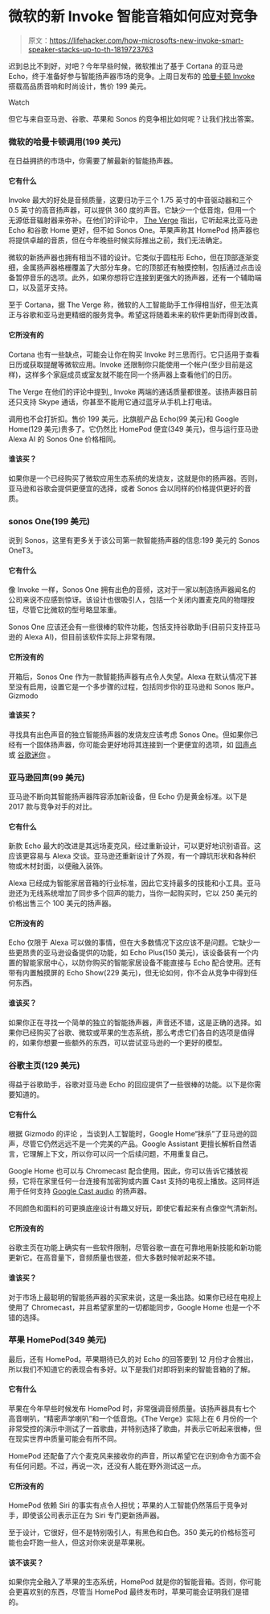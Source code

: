 # 微软的新 Invoke 智能音箱如何应对竞争

> 原文：<https://lifehacker.com/how-microsofts-new-invoke-smart-speaker-stacks-up-to-th-1819723763>

迟到总比不到好，对吧？今年早些时候，微软推出了基于 Cortana 的亚马逊 Echo，终于准备好参与智能扬声器市场的竞争。上周日发布的 [哈曼卡顿 Invoke](https://www.microsoft.com/en-us/cortana/devices/invoke) 搭载高品质音响和时尚设计，售价 199 美元。

Watch

但它与来自亚马逊、谷歌、苹果和 Sonos 的竞争相比如何呢？让我们找出答案。

### 微软的哈曼卡顿调用(199 美元)

在日益拥挤的市场中，你需要了解最新的智能扬声器。

#### 它有什么

Invoke 最大的好处是音频质量，这要归功于三个 1.75 英寸的中音驱动器和三个 0.5 英寸的高音扬声器，可以提供 360 度的声音。它缺少一个低音炮，但用一个无源低音辐射器来弥补。在他们的评论中， [The Verge](https://www.theverge.com/2017/10/20/16505468/harman-kardon-invoke-cortana-microsoft-smart-speaker-review) 指出，它听起来比亚马逊 Echo 和谷歌 Home 更好，但不如 Sonos One。苹果声称其 HomePod 扬声器也将提供卓越的音质，但在今年晚些时候实际推出之前，我们无法确定。

微软的新扬声器也拥有相当不错的设计。它类似于圆柱形 Echo，但在顶部逐渐变细，金属扬声器格栅覆盖了大部分车身。它的顶部还有触摸控制，包括通过点击设备暂停音乐的选项。此外，如果你想将它连接到更强大的扬声器，还有一个辅助端口，以及蓝牙支持。

至于 Cortana，据 The Verge 称，微软的人工智能助手工作得相当好，但无法真正与谷歌和亚马逊更精细的服务竞争。希望这将随着未来的软件更新而得到改善。

#### 它所没有的

Cortana 也有一些缺点，可能会让你在购买 Invoke 时三思而行。它只适用于查看日历或获取提醒等微软应用。Invoke 还限制你只能使用一个帐户(至少目前是这样)，这样多个家庭成员或室友就不能在同一个扬声器上查看他们的日历。

The Verge 在他们的评论中提到,, Invoke 两端的通话质量都很差。该扬声器目前还只支持 Skype 通话，你甚至不能用它通过蓝牙从手机上打电话。

调用也不会打折扣。售价 199 美元，比旗舰产品 Echo(99 美元)和 Google Home(129 美元)贵多了。它仍然比 HomePod 便宜(349 美元)，但与运行亚马逊 Alexa AI 的 Sonos One 价格相同。

#### 谁该买？

如果你是一个已经购买了微软应用生态系统的发烧友，这就是你的扬声器。否则，亚马逊和谷歌会提供更便宜的选择，或者 Sonos 会以同样的价格提供更好的音质。

### sonos One(199 美元)

说到 Sonos，这里有更多关于该公司第一款智能扬声器的信息:199 美元的 Sonos OneT3。

#### 它有什么

像 Invoke 一样，Sonos One 拥有出色的音频，这对于一家以制造扬声器闻名的公司来说不应感到惊讶。该设计也很吸引人，包括一个关闭内置麦克风的物理按钮，尽管它比微软的型号略显笨重。

Sonos One 应该还会有一些很棒的软件功能，包括支持谷歌助手(目前只支持亚马逊的 Alexa AI)，但目前该软件实际上非常有限。

#### 它所没有的

开箱后，Sonos One 作为一款智能扬声器有点令人失望。Alexa 在默认情况下甚至没有启用，设置它是一个多步骤的过程，包括同步你的亚马逊和 Sonos 账户。Gizmodo

#### 谁该买？

寻找具有出色声音的独立智能扬声器的发烧友应该考虑 Sonos One。但如果你已经有一个固体扬声器，你可能会更好地将其连接到一个更便宜的选项，如 [回声点](https://lifehacker.com/amazon-split-the-echo-in-half-to-create-two-new-alexa-d-1762620816) 或 [谷歌迷你](https://lifehacker.com/should-you-buy-a-new-google-home-speaker-1819148716) 。

### 亚马逊回声(99 美元)

亚马逊不断向其智能扬声器阵容添加新设备，但 Echo 仍是黄金标准。以下是 2017 款与竞争对手的对比。

#### 它有什么

新款 Echo 最大的改进是其远场麦克风，经过重新设计，可以更好地识别语音。这应该更容易与 Alexa 交谈。亚马逊还重新设计了外观，有一个蹲坑形状和各种织物或木材封面，以便融入装饰。

Alexa 已经成为智能家居音箱的行业标准，因此它支持最多的技能和小工具。亚马逊还为无线系统增加了同步多个回声的能力，当你一起购买时，它以 250 美元的价格出售三个 100 美元的扬声器。

#### 它所没有的

Echo 仅限于 Alexa 可以做的事情，但在大多数情况下这应该不是问题。它缺少一些更昂贵的亚马逊设备提供的功能，如 Echo Plus(150 美元)，该设备装有一个内置的智能家居中心，以防你购买的智能家居设备不能直接与 Echo 配合使用。还有带有内置触摸屏的 Echo Show(229 美元)，但无论如何，你不会从竞争中得到任何东西。

#### 谁该买？

如果你正在寻找一个简单的独立的智能扬声器，声音还不错，这是正确的选择。如果你已经购买了谷歌、微软或苹果的生态系统，那么考虑它们各自的选项是值得的，如果你想要一些额外的东西，可以尝试亚马逊的一个更好的模型。

### 谷歌主页(129 美元)

得益于谷歌助手，谷歌对亚马逊 Echo 的回应提供了一些很棒的功能。以下是你需要知道的。

#### 它有什么

根据 Gizmodo 的评论 ，当谈到人工智能时，Google Home“抹杀”了亚马逊的回声，尽管它仍然远远不是一个完美的产品。Google Assistant 更擅长解析自然语言，它理解上下文，所以你可以问一个后续问题，不用重复自己。

Google Home 也可以与 Chromecast 配合使用。因此，你可以告诉它播放视频，它将在家里任何一台连接有加密狗或内置 Cast 支持的电视上播放。这同样适用于任何支持 [Google Cast audio](https://gizmodo.com/google-cast-for-audio-can-googles-airplay-answer-be-mo-1677348050) 的扬声器。

不同颜色和面料的可更换底座设计有趣又好玩，即使它看起来有点像空气清新剂。

#### 它所没有的

谷歌主页在功能上确实有一些软件限制，尽管谷歌一直在可靠地用新技能和新功能更新它。在高音量下，音频质量也很差，但大多数时候听起来不错。

#### 谁该买？

对于市场上最聪明的智能扬声器的买家来说，这是一条出路。如果你已经在电视上使用了 Chromecast，并且希望家里的一切都能同步，Google Home 也是一个不错的选择。

### 苹果 HomePod(349 美元)

最后，还有 HomePod。苹果期待已久的对 Echo 的回答要到 12 月份才会推出，所以我们不知道它的表现会有多好。以下是我们对即将到来的智能音箱的了解。

#### 它有什么

苹果在今年早些时候发布 HomePod 时，非常强调音频质量。该扬声器具有七个高音喇叭，“精密声学喇叭”和一个低音炮。《The Verge》实际上在 6 月份的一个非常受控的演示中测试了一首歌曲，并特别选择了歌曲，并表示它听起来很棒，但在现实世界中质量可能会有所不同。

HomePod 还配备了六个麦克风来接收你的声音，所以希望它在识别命令方面不会有任何问题。不过，再说一次，还没有人能在野外测试这一点。

#### 它所没有的

HomePod 依赖 Siri 的事实有点令人担忧；苹果的人工智能仍然落后于竞争对手，即使该公司表示正在为 Siri 专门更新扬声器。

至于设计，它很好，但不是特别吸引人，有黑色和白色。350 美元的价格标签可能也会吓跑一些人，但这对你来说是苹果税。

#### 该不该买？

如果你完全融入了苹果的生态系统，HomePod 就是你的智能音箱。否则，你可能会更喜欢别的东西，尽管当 HomePod 最终发布时，苹果可能会证明我们是错的。